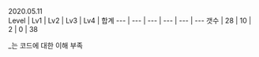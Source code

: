 2020.05.11 <br/>
Level | Lv1 | Lv2 | Lv3 | Lv4 | 합계
--- | --- | --- | --- | --- | ---
갯수 | 28 | 10 | 2 | 0 | 38

\_는 코드에 대한 이해 부족 
